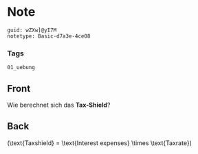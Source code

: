 # Note
```
guid: wZXw]@yI7M
notetype: Basic-d7a3e-4ce08
```

### Tags
```
01_uebung
```

## Front
Wie berechnet sich das <b>Tax-Shield</b>?

## Back
\(\text{Taxshield} =  \text{Interest expenses} \times \text{Taxrate}\)
